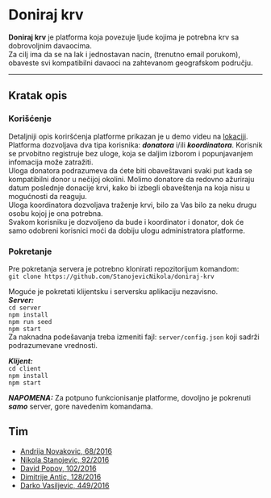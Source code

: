 
# Doniraj krv

__Doniraj krv__ je platforma koja povezuje ljude kojima je potrebna krv sa dobrovoljnim davaocima. <br>
Za cilj ima da se na lak i jednostavan nacin, (trenutno email porukom), obaveste svi kompatibilni davaoci na zahtevanom geografskom području.
___

## Kratak opis
### Korišćenje
Detaljniji opis koriršćenja platforme prikazan je u demo videu na [lokaciji](https://github.com/StanojevicNikola/doniraj-krv/blob/master/demo/Doniraj-krv-demo.mp4).<br>
Platforma dozvoljava dva tipa korisnika: ___donatora___ i/ili ___koordinatora___.
Korisnik se prvobitno registruje bez uloge, koja se daljim izborom i popunjavanjem infomacija može zatražiti. <br>
Uloga donatora podrazumeva da ćete biti obaveštavani svaki put kada se kompatibilni donor u nečijoj okolini. Molimo donatore da redovno ažuriraju datum poslednje donacije krvi, kako bi izbegli obaveštenja na koja nisu u mogućnosti da reaguju. <br>
Uloga koordinatora dozvoljava traženje krvi, bilo za Vas bilo za neku drugu osobu kojoj je ona potrebna. <br>
Svakom korisniku je dozvoljeno da bude i koordinator i donator, dok će samo odobreni korisnici moći da dobiju ulogu administratora platforme.


### Pokretanje
Pre pokretanja servera je potrebno klonirati repozitorijum komandom:<br>
`git clone https://github.com/StanojevicNikola/doniraj-krv`

Moguće je pokretati klijentsku i serversku aplikaciju nezavisno.<br>
___Server:___<br>
`cd server`<br>
`npm install`<br>
`npm run seed`<br>
`npm start`<br>
Za naknadna podešavanja treba izmeniti fajl: `server/config.json` koji sadrži podrazumevane vrednosti.

___Klijent:___<br>
`cd client`<br>
`npm install`<br>
`npm start`<br>

___NAPOMENA:___
Za potpuno funkcionisanje platforme, dovoljno je pokrenuti ___samo___ server, gore navedenim komandama.

## Tim

- [Andrija Novakovic, 68/2016](https://gitlab.com/akinovak)
- [Nikola Stanojevic, 92/2016](https://gitlab.com/ov3rlord)
- [David Popov, 102/2016](https://gitlab.com/popdav)
- [Dimitrije Antic, 128/2016](https://gitlab.com/antic11d)
- [Darko Vasiljevic, 449/2016](https://gitlab.com/DarkoVasiljevic)
